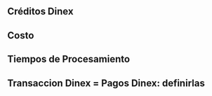 ## Créditos Dinex

## Costo

## Tiempos de Procesamiento

## Transaccion Dinex = Pagos Dinex: definirlas